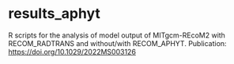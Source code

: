 # results_aphyt
R scripts for the analysis of model output of MITgcm-REcoM2 with RECOM_RADTRANS and without/with RECOM_APHYT.
Publication: https://doi.org/10.1029/2022MS003126
